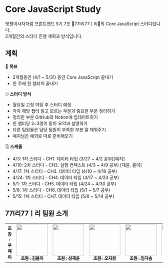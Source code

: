 # Core JavaScript Study


멋쟁이사자처럼 프론트엔드 5기 7조 🎰77l리77ㅣ리🎰의 Core JavaScript 스터디입니다.
<br>2개월간의 스터디 진행 계획과 방식입니다. 

## 계획
🎯 **목표**
- 2개월동안 (4/1 ~ 5/31) 동안 Core JavaScript 끝내기
- 한 주에 한 챕터씩 끝내기

⏱ **스터디 방식**
- 월요일 고정 미팅 후 스터디 예정
- 각자 해당 챕터 읽고 모르는 부분과 중요한 부분 정리하기
- 정리한 부분 GitHub와 Notion에 업데이트하기
- 한 챕터당 2~3명이 맡아 요약과 설명하기 
- 다른 팀원들은 담당 팀원이 부족한 부분 잘 채워주기
- 예지님은 예외로 따로 준비해오기

🗓 **스케줄**
- 4/3: 1차 스터디 - CH1. 데이터 타입 (3/27 ~ 4/2 공부)[예지]
- 4/10: 2차 스터디 - CH2. 실행 컨텍스트 (4/3 ~ 4/9 공부) [재윤, 율이]
- 4/17: 1차 스터디 - CH3. 데이터 타입 (4/10 ~ 4/16 공부) 
- 4/24: 1차 스터디 - CH4. 데이터 타입 (4/17 ~ 4/23 공부) 
- 5/1: 1차 스터디 - CH5. 데이터 타입 (4/24 ~ 4/30 공부) 
- 5/8: 1차 스터디 - CH6. 데이터 타입 (5/1 ~ 5/7 공부) 
- 5/15: 1차 스터디 - CH7. 데이터 타입 (5/8 ~ 5/14 공부) 

## 77l리77ㅣ리 팀원 소개
<table>
  <tbody>
    <tr>
      <td align="center"><a href="https://github.com/hyeri-woo"><img src="width="100px;" alt=""/><br /><sub><b>조장 : 우혜리 </b></sub></a><br /></td>
      <td align="center"><a href="https://github.com/yyuli"><img src="https://avatars.githubusercontent.com/u/119276010?v=4" width="100px;" alt=""/><br /><sub><b>조원 : 김율이 </b></sub></a><br /></td>
      <td align="center"><a href="https://github.com/vacation0706"><img src="https://avatars.githubusercontent.com/u/117337499?v=4" width="100px;" alt=""/><br /><sub><b>조원 : 성재윤</b></sub></a><br /></td>
      <td align="center"><a href="https://github.com/jiwon-o"><img src="https://avatars.githubusercontent.com/u/64193469?v=4" width="100px;" alt=""/><br /><sub><b>조원 : 오지원</b></sub></a><br /></td>
       <td align="center"><a href="https://github.com/bringvotrevin"><img src="https://avatars.githubusercontent.com/u/81025416?v=4" width="100px;" alt=""/><br /><sub><b>조원 : 임다솜</b></sub></a><br /></td>
      <td align="center"><a href="https://github.com/ho-ji"><img src="https://avatars.githubusercontent.com/u/95618801?v=4" width="100px;" alt=""/><br /><sub><b>조원 : 장예지</b></sub></a><br /></td>
     <tr/>
  </tbody>
</table>
